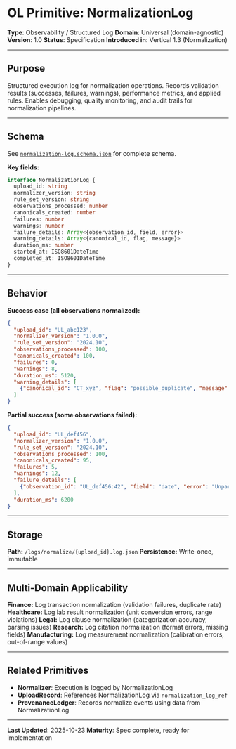 # OL Primitive: NormalizationLog

**Type**: Observability / Structured Log
**Domain**: Universal (domain-agnostic)
**Version**: 1.0
**Status**: Specification
**Introduced in**: Vertical 1.3 (Normalization)

---

## Purpose

Structured execution log for normalization operations. Records validation results (successes, failures, warnings), performance metrics, and applied rules. Enables debugging, quality monitoring, and audit trails for normalization pipelines.

---

## Schema

See [`normalization-log.schema.json`](../../schemas/normalization-log.schema.json) for complete schema.

**Key fields:**
```typescript
interface NormalizationLog {
  upload_id: string
  normalizer_version: string
  rule_set_version: string
  observations_processed: number
  canonicals_created: number
  failures: number
  warnings: number
  failure_details: Array<{observation_id, field, error}>
  warning_details: Array<{canonical_id, flag, message}>
  duration_ms: number
  started_at: ISO8601DateTime
  completed_at: ISO8601DateTime
}
```

---

## Behavior

**Success case (all observations normalized):**
```json
{
  "upload_id": "UL_abc123",
  "normalizer_version": "1.0.0",
  "rule_set_version": "2024.10",
  "observations_processed": 100,
  "canonicals_created": 100,
  "failures": 0,
  "warnings": 8,
  "duration_ms": 5120,
  "warning_details": [
    {"canonical_id": "CT_xyz", "flag": "possible_duplicate", "message": "Similar transaction found"}
  ]
}
```

**Partial success (some observations failed):**
```json
{
  "upload_id": "UL_def456",
  "normalizer_version": "1.0.0",
  "rule_set_version": "2024.10",
  "observations_processed": 100,
  "canonicals_created": 95,
  "failures": 5,
  "warnings": 12,
  "failure_details": [
    {"observation_id": "UL_def456:42", "field": "date", "error": "Unparseable date format"}
  ],
  "duration_ms": 6200
}
```

---

## Storage

**Path:** `/logs/normalize/{upload_id}.log.json`
**Persistence:** Write-once, immutable

---

## Multi-Domain Applicability

**Finance:** Log transaction normalization (validation failures, duplicate rate)
**Healthcare:** Log lab result normalization (unit conversion errors, range violations)
**Legal:** Log clause normalization (categorization accuracy, parsing issues)
**Research:** Log citation normalization (format errors, missing fields)
**Manufacturing:** Log measurement normalization (calibration errors, out-of-range values)

---

## Related Primitives

- **Normalizer**: Execution is logged by NormalizationLog
- **UploadRecord**: References NormalizationLog via `normalization_log_ref`
- **ProvenanceLedger**: Records normalize events using data from NormalizationLog

---

**Last Updated**: 2025-10-23
**Maturity**: Spec complete, ready for implementation
